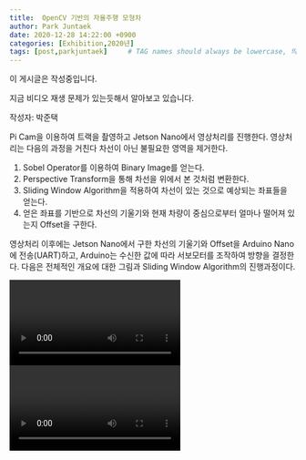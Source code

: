 ```yaml
---
title:  OpenCV 기반의 자율주행 모형차
author: Park Juntaek
date: 2020-12-28 14:22:00 +0900
categories: [Exhibition,2020년]
tags: [post,parkjuntaek]     # TAG names should always be lowercase, 띄어쓰기도 금지
---
```



이 게시글은 작성중입니다.

지금 비디오 재생 문제가 있는듯해서 알아보고 있습니다.

작성자: 박준택

Pi Cam을 이용하여 트랙을 촬영하고 Jetson Nano에서 영상처리를 진행한다. 영상처리는 다음의 과정을 거친다
차선이 아닌 불필요한 영역을 제거한다.

1. Sobel Operator를 이용하여 Binary Image를 얻는다.
2. Perspective Transform을 통해 차선을 위에서 본 것처럼 변환한다.
3. Sliding Window Algorithm을 적용하여 차선이 있는 것으로 예상되는 좌표들을 얻는다.
4. 얻은 좌표를 기반으로 차선의 기울기와 현재 차량이 중심으로부터 얼마나 떨어져 있는지 Offset을 구한다.

영상처리 이후에는 Jetson Nano에서 구한 차선의 기울기와 Offset을 Arduino Nano에 전송(UART)하고, Arduino는 수신한 값에 따라 서보모터를 조작하여 방향을 결정한다. 다음은 전체적인 개요에 대한 그림과 Sliding Window Algorithm의 진행과정이다.


<video controls>

    <source src="/assets/img/post/2020-12-28-opencv-car/1.mp4">
    Sorry, your browser doesn't support embedded videos.
</video>

<video controls>

    <source src="/assets/img/post/2020-12-28-opencv-car/2.mp4">
    Sorry, your browser doesn't support embedded videos.
</video>

